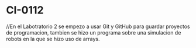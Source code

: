 # CI-0112

//En el Labotratorio 2 se empezo a usar Git y GitHub para guardar proyectos de programacion, tambien se hizo un programa sobre una simulacion de robots en la que se hizo uso de arrays.
